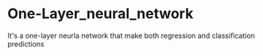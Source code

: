 # One-Layer_neural_network
It's a one-layer neurla network that make both regression and classification predictions
